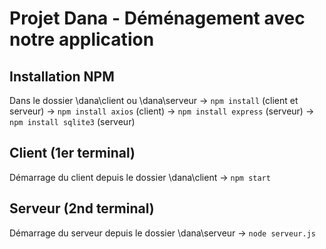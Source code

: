 # Projet Dana - Déménagement avec notre application

##  Installation NPM

Dans le dossier \dana\client ou \dana\serveur
-> `npm install` (client et serveur)
-> `npm install axios` (client)
-> `npm install express` (serveur)
-> `npm install sqlite3` (serveur)

## Client (1er terminal)

Démarrage du client depuis le dossier \dana\client
-> `npm start`

## Serveur (2nd terminal)

Démarrage du serveur depuis le dossier \dana\serveur
-> `node serveur.js`
